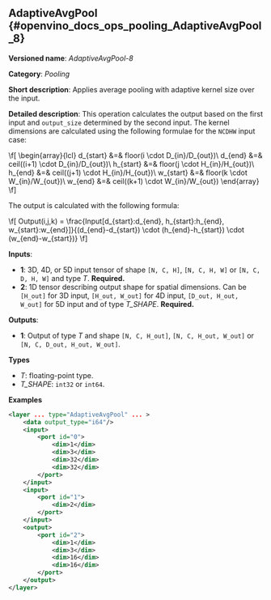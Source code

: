 ## AdaptiveAvgPool<a name="AdaptiveAvgPool"></a> {#openvino_docs_ops_pooling_AdaptiveAvgPool_8}

**Versioned name**: *AdaptiveAvgPool-8*

**Category**: *Pooling*

**Short description**: Applies average pooling with adaptive kernel size over the input.

**Detailed description**: This operation calculates the output based on the first input and `output_size` determined by the second input.
The kernel dimensions are calculated using the following formulae for the `NCDHW` input case:

\f[
\begin{array}{lcl}
d_{start} &=& floor(i \cdot D_{in}/D_{out})\\
d_{end}   &=& ceil((i+1) \cdot D_{in}/D_{out})\\
h_{start} &=& floor(j \cdot H_{in}/H_{out})\\
h_{end}   &=& ceil((j+1) \cdot H_{in}/H_{out})\\
w_{start} &=& floor(k \cdot W_{in}/W_{out})\\
w_{end}   &=& ceil((k+1) \cdot W_{in}/W_{out})
\end{array}
\f]

The output is calculated with the following formula:

\f[
Output(i,j,k) = \frac{Input[d_{start}:d_{end}, h_{start}:h_{end}, w_{start}:w_{end}]}{(d_{end}-d_{start}) \cdot (h_{end}-h_{start}) \cdot (w_{end}-w_{start})}
\f]

**Inputs**:

*   **1**: 3D, 4D, or 5D input tensor of shape `[N, C, H]`, `[N, C, H, W]` or `[N, C, D, H, W]` and type *T*. **Required.**
*   **2**: 1D tensor describing output shape for spatial dimensions. Can be `[H_out]` for 3D input, `[H_out, W_out]` for 4D input, `[D_out, H_out, W_out]` for 5D input and of type *T_SHAPE*. **Required.**

**Outputs**:

*   **1**: Output of type *T* and shape `[N, C, H_out]`, `[N, C, H_out, W_out]` or `[N, C, D_out, H_out, W_out]`.

**Types**

*   *T*: floating-point type.
*   *T_SHAPE*: `int32` or `int64`.

**Examples**

```xml
<layer ... type="AdaptiveAvgPool" ... >
    <data output_type="i64"/>
    <input>
        <port id="0">
            <dim>1</dim>
            <dim>3</dim>
            <dim>32</dim>
            <dim>32</dim>
        </port>
    </input>
    <input>
        <port id="1">
            <dim>2</dim>
        </port>
    </input>
    <output>
        <port id="2">
            <dim>1</dim>
            <dim>3</dim>
            <dim>16</dim>
            <dim>16</dim>
        </port>
    </output>
</layer>
```
